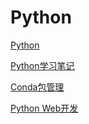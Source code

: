# Python

[Python](https://github.com/hncgc/AI/blob/master/Python/Python.md)  

[Python学习笔记](https://github.com/hncgc/AI/blob/master/Python/Python%E5%AD%A6%E4%B9%A0%E7%AC%94%E8%AE%B0.md)  

[Conda包管理](https://github.com/hncgc/AI/blob/master/Python/Conda%E5%8C%85%E7%AE%A1%E7%90%86.md)  

[Python Web开发](https://github.com/hncgc/AI/blob/master/Python/PythonWeb/PythonWeb%E5%BC%80%E5%8F%91.md)  
